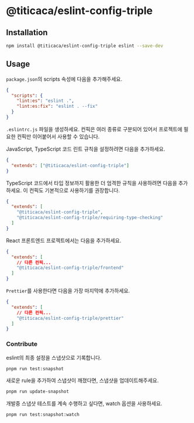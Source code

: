 # @titicaca/eslint-config-triple

## Installation

```bash
npm install @titicaca/eslint-config-triple eslint --save-dev
```

## Usage

`package.json`의 scripts 속성에 다음을 추가해주세요.

```json
{
  "scripts": {
    "lint:es": "eslint .",
    "lint:es:fix": "eslint . --fix"
  }
}
```

`.eslintrc.js` 파일을 생성하세요. 컨픽은 여러 종류로 구분되어 있어서 프로젝트에 필요한 컨픽만 이어붙어서 사용할 수 있습니다.

JavaScript, TypeScript 코드 린트 규칙을 설정하려면 다음을 추가하세요.

```json
{
  "extends": ["@titicaca/eslint-config-triple"]
}
```

TypeScript 코드에서 타입 정보까지 활용한 더 엄격한 규칙을 사용하려면 다음을 추가하세요. 이 컨픽도 기본적으로 사용하기를 권장합니다.

```json
{
  "extends": [
    "@titicaca/eslint-config-triple",
    "@titicaca/eslint-config-triple/requiring-type-checking"
  ]
}
```

React 프론트엔드 프로젝트에서는 다음을 추가하세요.

```json
{
  "extends": [
    // 다른 컨픽...
    "@titicaca/eslint-config-triple/frontend"
  ]
}
```

`Prettier`를 사용한다면 다음을 가장 마지막에 추가하세요.

```json
{
  "extends": [
    // 다른 컨픽...
    "@titicaca/eslint-config-triple/prettier"
  ]
}
```

### Contribute

eslint의 최종 설정을 스냅샷으로 기록합니다.

```bash
pnpm run test:snapshot
```

새로운 rule을 추가하여 스냅샷이 깨졌다면, 스냅샷을 업데이트해주세요.

```bash
pnpm run update-snapshot
```

개발중 스냅샷 테스트를 계속 수행하고 싶다면, watch 옵션을 사용하세요.

```bash
pnpm run test:snapshot:watch
```
